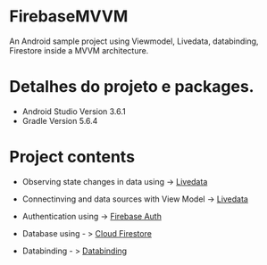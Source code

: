 # FirebaseMVVM
An Android sample project using Viewmodel, Livedata, databinding, Firestore inside a MVVM architecture.

# Detalhes do projeto e packages. 

* Android Studio Version 3.6.1 
* Gradle Version 5.6.4 

# Project contents

* Observing state changes in data using ->
<a href="https://developer.android.com/topic/libraries/architecture/livedata" target="_blank" rel="noopener noreferrer">Livedata </a>

* Connectinving and data sources with View Model ->
<a href="https://developer.android.com/topic/libraries/architecture/viewmodel">Livedata </a>

* Authentication using ->
<a href="https://firebase.google.com/docs/auth/?gclid=Cj0KCQjw1Iv0BRDaARIsAGTWD1s_AYJbbZJIIOis5YxJdhwUoue-lFYYhzp2OlXJMz_n_YUo-rf0i2saAqSIEALw_wcB">Firebase Auth </a>

* Database using - > 
<a href="https://firebase.google.com/docs/firestore?hl=pt-br">Cloud Firestore </a>

* Databinding - > 
<a href="https://developer.android.com/topic/libraries/data-binding?hl=pt">Databinding </a>








